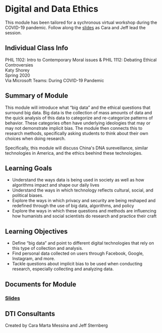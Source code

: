 # Digital and Data Ethics
This module has been tailored for a sychronous virtual workshop during the COVID-19 pandemic. Follow along the [slides](https://github.com/NULabNortheastern/digitalassignmentshowcase/blob/master/data_ethics/philosophy-spring2020-shorey/slides.pdf) as Cara and Jeff lead the session.

## Individual Class Info
PHIL 1102: Intro to Contemporary Moral issues & PHIL 1112: Debating Ethical Controversies
<br>
Katy Shorey
<br>
Spring 2020
<br>
Via Microsoft Teams: During COVID-19 Pandemic
<br>

## Summary of Module
This module will introduce what “big data” and the ethical questions that surround big data. Big data is the collection of mass amounts of data and the quick analysis of this data to categorize and re-categorize patterns of behavior. These categories often have underlying ideologies that may or may not demonstrate implicit bias. The module then connects this to research methods, specifically asking students to think about their own choices when doing research. 

Specifically, this module will discuss China's DNA sureveillance, similar technologies in America, and the ethics beehind these technologies.

## Learning Goals
- Understand the ways data is being used in society as well as how algorithms impact and shape our daily lives 
- Understand the ways in which technology reflects cultural, social, and political biases. 
- Explore the ways in which privacy and security are being reshaped and redefined through the use of big data, algorithms, and policy
- Explore the ways in which these questions and methods are influencing how humanists and social scientists do research and practice their craft


## Learning Objectives
- Define “big data” and point to different digital technologies that rely on this type of collection and analysis.
- Find personal data collected on users through Facebook, Google, Instagram, and more. 
- Tackle questions about implicit bias to be used when conducting research, especially collecting and analyzing data. 

## Documents for Module

### [Slides](https://github.com/NULabNortheastern/digitalassignmentshowcase/blob/master/data-ethics/sp20-shorey-phil1102-dataethics/slides.pdf) 

## DTI Consultants
Created by Cara Marta Messina and Jeff Sternberg
